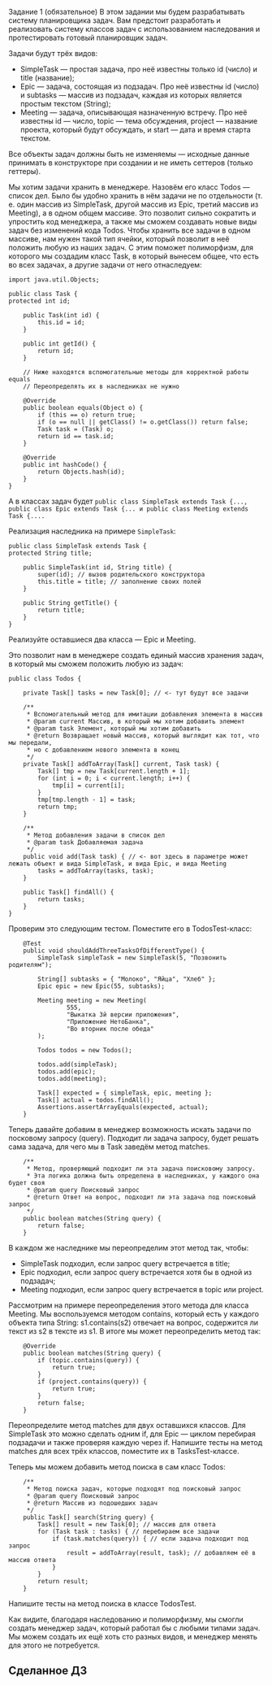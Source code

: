 Задание 1 (обязательное)
В этом задании мы будем разрабатывать систему планировщика задач. Вам предстоит разработать и реализовать систему классов задач с использованием наследования и протестировать готовый планировщик задач.

Задачи будут трёх видов:

* SimpleTask — простая задача, про неё известны только id (число) и title (название);
* Epic — задача, состоящая из подзадач. Про неё известны id (число) и subtasks — массив из подзадач, каждая из которых является простым текстом (String);
* Meeting — задача, описывающая назначенную встречу. Про неё известны id — число, topic — тема обсуждения, project — название проекта, который будут обсуждать, и start — дата и время старта текстом.

Все объекты задач должны быть не изменяемы — исходные данные принимать в конструкторе при создании и не иметь сеттеров (только геттеры).

Мы хотим задачи хранить в менеджере. Назовём его класс Todos — список дел. Было бы удобно хранить в нём задачи не по отдельности (т. е. один массив из SimpleTask, другой массив из Epic, третий массив из Meeting), а в одном общем массиве. Это позволит сильно сократить и упростить код менеджера, а также мы сможем создавать новые виды задач без изменений кода Todos. Чтобы хранить все задачи в одном массиве, нам нужен такой тип ячейки, который позволит в неё положить любую из наших задач. С этим поможет полиморфизм, для которого мы создадим класс Task, в который вынесем общее, что есть во всех задачах, а другие задачи от него отнаследуем:
````
import java.util.Objects;

public class Task {
protected int id;

    public Task(int id) {
        this.id = id;
    }

    public int getId() {
        return id;
    }

    // Ниже находятся вспомогательные методы для корректной работы equals
    // Переопределять их в наследниках не нужно

    @Override
    public boolean equals(Object o) {
        if (this == o) return true;
        if (o == null || getClass() != o.getClass()) return false;
        Task task = (Task) o;
        return id == task.id;
    }

    @Override
    public int hashCode() {
        return Objects.hash(id);
    }
}
````
А в классах задач будет
````public class SimpleTask extends Task {..., public class Epic extends Task {... и public class Meeting extends Task {.... ````

Реализация наследника на примере ````SimpleTask````:
````
public class SimpleTask extends Task {
protected String title;

    public SimpleTask(int id, String title) {
        super(id); // вызов родительского конструктора
        this.title = title; // заполнение своих полей
    }

    public String getTitle() {
        return title;
    }
}
````

Реализуйте оставшиеся два класса — Epic и Meeting.

Это позволит нам в менеджере создать единый массив хранения задач, в который мы сможем положить любую из задач:

````
public class Todos {

    private Task[] tasks = new Task[0]; // <- тут будут все задачи

    /**
     * Вспомогательный метод для имитации добавления элемента в массив
     * @param current Массив, в который мы хотим добавить элемент
     * @param task Элемент, который мы хотим добавить
     * @return Возвращает новый массив, который выглядит как тот, что мы передали,
     * но с добавлением нового элемента в конец
     */
    private Task[] addToArray(Task[] current, Task task) {
        Task[] tmp = new Task[current.length + 1];
        for (int i = 0; i < current.length; i++) {
            tmp[i] = current[i];
        }
        tmp[tmp.length - 1] = task;
        return tmp;
    }

    /**
     * Метод добавления задачи в список дел
     * @param task Добавляемая задача
     */
    public void add(Task task) { // <- вот здесь в параметре может лежать объект и вида SimpleTask, и вида Epic, и вида Meeting
        tasks = addToArray(tasks, task);
    }
    
    public Task[] findAll() {
        return tasks;
    }
}
````
Проверим это следующим тестом. Поместите его в TodosTest-класс:

````
    @Test
    public void shouldAddThreeTasksOfDifferentType() {
        SimpleTask simpleTask = new SimpleTask(5, "Позвонить родителям");

        String[] subtasks = { "Молоко", "Яйца", "Хлеб" };
        Epic epic = new Epic(55, subtasks);

        Meeting meeting = new Meeting(
                555,
                "Выкатка 3й версии приложения",
                "Приложение НетоБанка",
                "Во вторник после обеда"
        );

        Todos todos = new Todos();

        todos.add(simpleTask);
        todos.add(epic);
        todos.add(meeting);

        Task[] expected = { simpleTask, epic, meeting };
        Task[] actual = todos.findAll();
        Assertions.assertArrayEquals(expected, actual);
    }
````
Теперь давайте добавим в менеджер возможность искать задачи по посковому запросу (query). Подходит ли задача запросу, будет решать сама задача, для чего мы в Task заведём метод matches.
````
    /**
     * Метод, проверяющий подходит ли эта задача поисковому запросу.
     * Эта логика должна быть определена в наследниках, у каждого она будет своя
     * @param query Поисковый запрос
     * @return Ответ на вопрос, подходит ли эта задача под поисковый запрос
     */
    public boolean matches(String query) {
        return false;
    }
````
В каждом же наследнике мы переопределим этот метод так, чтобы:

* SimpleTask подходил, если запрос query встречается в title;
* Epic подходил, если запрос query встречается хотя бы в одной из подзадач;
* Meeting подходил, если запрос query встречается в topic или project.

Рассмотрим на примере переопределения этого метода для класса Meeting. Мы воспользуемся методом contains, который есть у каждого объекта типа String: s1.contains(s2) отвечает на вопрос, содержится ли текст из s2 в тексте из s1. В итоге мы может переопределить метод так:

````
    @Override
    public boolean matches(String query) {
        if (topic.contains(query)) {
            return true;
        }
        if (project.contains(query)) {
            return true;
        }
        return false;
    }
````

Переопределите метод matches для двух оставшихся классов. Для SimpleTask это можно сделать одним if, для Epic — циклом перебирая подзадачи и также проверяя каждую через if. Напишите тесты на метод matches для всех трёх классов, поместите их в TasksTest-классе.

Теперь мы можем добавить метод поиска в сам класс Todos:
````
    /**
     * Метод поиска задач, которые подходят под поисковый запрос
     * @param query Поисковый запрос
     * @return Массив из подошедших задач
     */
    public Task[] search(String query) {
        Task[] result = new Task[0]; // массив для ответа
        for (Task task : tasks) { // перебираем все задачи
            if (task.matches(query)) { // если задача подходит под запрос
                result = addToArray(result, task); // добавляем её в массив ответа
            }
        }
        return result;
    }
````
Напишите тесты на метод поиска в классе TodosTest.

Как видите, благодаря наследованию и полиморфизму, мы смогли создать менеджер задач, который работал бы с любыми типами задач. Мы можем создать их ещё хоть сто разных видов, и менеджер менять для этого не потребуется.

## Сделанное ДЗ
